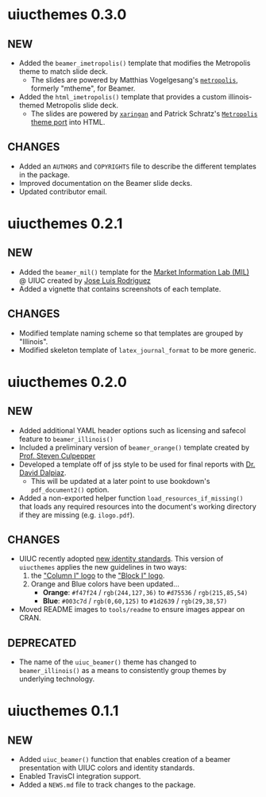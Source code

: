 # uiucthemes 0.3.0

## NEW

- Added the `beamer_imetropolis()` template that modifies the Metropolis theme
  to match slide deck. 
    - The slides are powered by Matthias Vogelgesang's
      [`metropolis`](https://github.com/matze/mtheme), formerly "mtheme",
      for Beamer.
- Added the `html_imetropolis()` template that provides a custom illinois-themed
  Metropolis slide deck. 
    - The slides are powered by [`xaringan`](https://github.com/yihui/xaringan) 
      and Patrick Schratz's [`Metropolis` theme port](https://github.com/pat-s/xaringan-metropolis) 
      into HTML.

## CHANGES

- Added an `AUTHORS` and `COPYRIGHTS` file to describe the different templates in
  the package. 
- Improved documentation on the Beamer slide decks.
- Updated contributor email.

# uiucthemes 0.2.1

## NEW

- Added the `beamer_mil()` template for the 
  [Market Information Lab (MIL)](https://giesbusiness.illinois.edu/Margolis-Market-Information-Lab) @ UIUC
  created by [Jose Luis Rodriguez](https://giesbusiness.illinois.edu/profile/jose-luis-rodriguez-orjuela)
- Added a vignette that contains screenshots of each template.

## CHANGES

- Modified template naming scheme so that templates are grouped by "Illinois".
- Modified skeleton template of `latex_journal_format` to be more generic.

# uiucthemes 0.2.0

## NEW

- Added additional YAML header options such as licensing and safecol feature 
  to `beamer_illinois()`
- Included a preliminary version of `beamer_orange()` template created by
  [Prof. Steven Culpepper](https://stat.illinois.edu/directory/profile/sculpepp)
- Developed a template off of jss style to be used for final reports with
  [Dr. David Dalpiaz](https://daviddalpiaz.com/). 
    - This will be updated at a later point to use bookdown's `pdf_document2()` option.
- Added a non-exported helper function `load_resources_if_missing()` that
  loads any required resources into the document's working directory if they 
  are missing (e.g. `ilogo.pdf`).

## CHANGES

- UIUC recently adopted [new identity standards](http://brand.illinois.edu/). This version of `uiucthemes` applies the new guidelines in two ways:
    1. the ["Column I" logo](https://news.illinois.edu/view/6367/543635#image-2) to the ["Block I" logo](https://news.illinois.edu/view/6367/543635#image-1).
    2. Orange and Blue colors have been updated... 
        - **Orange**: `#f47f24` / `rgb(244,127,36)` to `#d75536` / `rgb(215,85,54)`
        - **Blue**: `#003c7d` / `rgb(0,60,125)` to `#1d2639` / `rgb(29,38,57)`
- Moved README images to `tools/readme` to ensure images appear on CRAN.

## DEPRECATED

- The name of the `uiuc_beamer()` theme has changed to `beamer_illinois()` as 
  a means to consistently group themes by underlying technology.

# uiucthemes 0.1.1

## NEW 

- Added `uiuc_beamer()` function that enables creation of a beamer presentation
  with UIUC colors and identity standards.
- Enabled TravisCI integration support.
- Added a `NEWS.md` file to track changes to the package.

